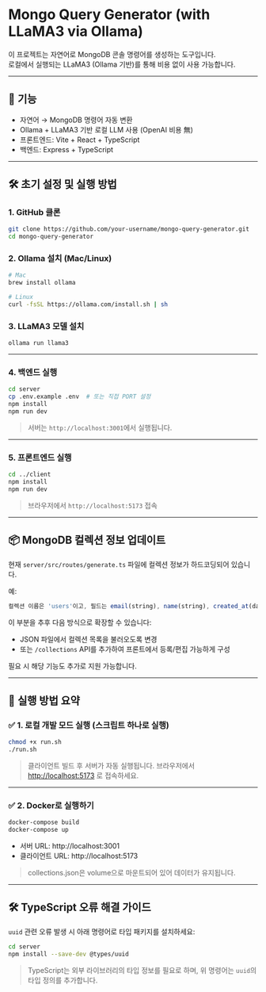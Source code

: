 # Mongo Query Generator (with LLaMA3 via Ollama)

이 프로젝트는 자연어로 MongoDB 콘솔 명령어를 생성하는 도구입니다.  
로컬에서 실행되는 LLaMA3 (Ollama 기반)를 통해 비용 없이 사용 가능합니다.

---

## 🧩 기능
- 자연어 → MongoDB 명령어 자동 변환
- Ollama + LLaMA3 기반 로컬 LLM 사용 (OpenAI 비용 無)
- 프론트엔드: Vite + React + TypeScript
- 백엔드: Express + TypeScript

---

## 🛠️ 초기 설정 및 실행 방법

### 1. GitHub 클론
```bash
git clone https://github.com/your-username/mongo-query-generator.git
cd mongo-query-generator
```

### 2. Ollama 설치 (Mac/Linux)
```bash
# Mac
brew install ollama

# Linux
curl -fsSL https://ollama.com/install.sh | sh
```

### 3. LLaMA3 모델 설치
```bash
ollama run llama3
```

---

### 4. 백엔드 실행
```bash
cd server
cp .env.example .env  # 또는 직접 PORT 설정
npm install
npm run dev
```

> 서버는 `http://localhost:3001`에서 실행됩니다.

---

### 5. 프론트엔드 실행
```bash
cd ../client
npm install
npm run dev
```

> 브라우저에서 `http://localhost:5173` 접속

---

## 📦 MongoDB 컬렉션 정보 업데이트

현재 `server/src/routes/generate.ts` 파일에 컬렉션 정보가 하드코딩되어 있습니다.

예: 
```ts
컬렉션 이름은 'users'이고, 필드는 email(string), name(string), created_at(date)
```

이 부분을 추후 다음 방식으로 확장할 수 있습니다:
- JSON 파일에서 컬렉션 목록을 불러오도록 변경
- 또는 `/collections` API를 추가하여 프론트에서 등록/편집 가능하게 구성

필요 시 해당 기능도 추가로 지원 가능합니다.

---

## 🚀 실행 방법 요약

### ✅ 1. 로컬 개발 모드 실행 (스크립트 하나로 실행)

```bash
chmod +x run.sh
./run.sh
```

> 클라이언트 빌드 후 서버가 자동 실행됩니다. 브라우저에서 [http://localhost:5173](http://localhost:5173) 로 접속하세요.

---

### ✅ 2. Docker로 실행하기

```bash
docker-compose build
docker-compose up
```

- 서버 URL: http://localhost:3001
- 클라이언트 URL: http://localhost:5173

> collections.json은 volume으로 마운트되어 있어 데이터가 유지됩니다.

---

## 🛠 TypeScript 오류 해결 가이드

`uuid` 관련 오류 발생 시 아래 명령어로 타입 패키지를 설치하세요:

```bash
cd server
npm install --save-dev @types/uuid
```

> TypeScript는 외부 라이브러리의 타입 정보를 필요로 하며, 위 명령어는 `uuid`의 타입 정의를 추가합니다.
